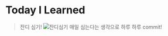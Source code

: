 # Today I Learned

> 잔디 심기!
![잔디심기](https://cdn.latimes.kr/news/photo/201803/27665_41212_1134.jpg)
매일 심는다는 생각으로 하루 하루 commit!